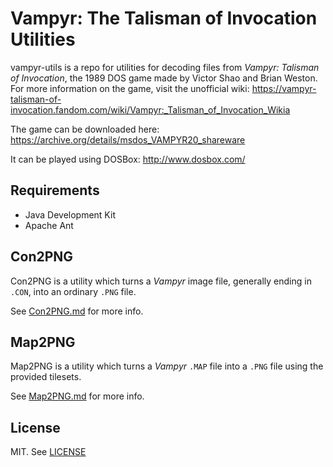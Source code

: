 # Vampyr: The Talisman of Invocation Utilities

vampyr-utils is a repo for utilities for decoding files from _Vampyr:
Talisman of Invocation_, the 1989 DOS game made by Victor Shao and Brian Weston.
For more information on the game, visit the unofficial wiki:
https://vampyr-talisman-of-invocation.fandom.com/wiki/Vampyr:_Talisman_of_Invocation_Wikia

The game can be downloaded here:
https://archive.org/details/msdos_VAMPYR20_shareware

It can be played using DOSBox:
http://www.dosbox.com/

## Requirements

  * Java Development Kit
  * Apache Ant

## Con2PNG

Con2PNG is a utility which turns a _Vampyr_ image file, generally ending in 
`.CON`, into an ordinary `.PNG` file.

See [Con2PNG.md](Con2PNG.md) for more info.

## Map2PNG

Map2PNG is a utility which turns a _Vampyr_ `.MAP` file into a `.PNG` file using
the provided tilesets.

See [Map2PNG.md](Map2PNG.md) for more info.

## License

MIT. See [LICENSE](license)
